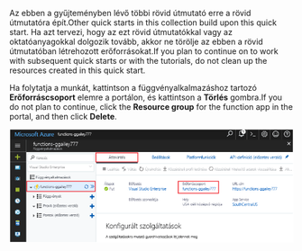 <span data-ttu-id="a2cdd-101">Az ebben a gyűjteményben lévő többi rövid útmutató erre a rövid útmutatóra épít.</span><span class="sxs-lookup"><span data-stu-id="a2cdd-101">Other quick starts in this collection build upon this quick start.</span></span> <span data-ttu-id="a2cdd-102">Ha azt tervezi, hogy az ezt rövid útmutatókkal vagy az oktatóanyagokkal dolgozik tovább, akkor ne törölje az ebben a rövid útmutatóban létrehozott erőforrásokat.</span><span class="sxs-lookup"><span data-stu-id="a2cdd-102">If you plan to continue on to work with subsequent quick starts or with the tutorials, do not clean up the resources created in this quick start.</span></span> 

<span data-ttu-id="a2cdd-103">Ha folytatja a munkát, kattintson a függvényalkalmazáshoz tartozó **Erőforráscsoport** elemre a portálon, és kattintson a **Törlés** gombra.</span><span class="sxs-lookup"><span data-stu-id="a2cdd-103">If you do not plan to continue, click the **Resource group** for the function app in the portal, and then click **Delete**.</span></span> 

![Válassza ki a függvényalkalmazásból törölni kívánt erőforráscsoportot.](./media/functions-quickstart-cleanup/functions-app-delete-resource-group.png)